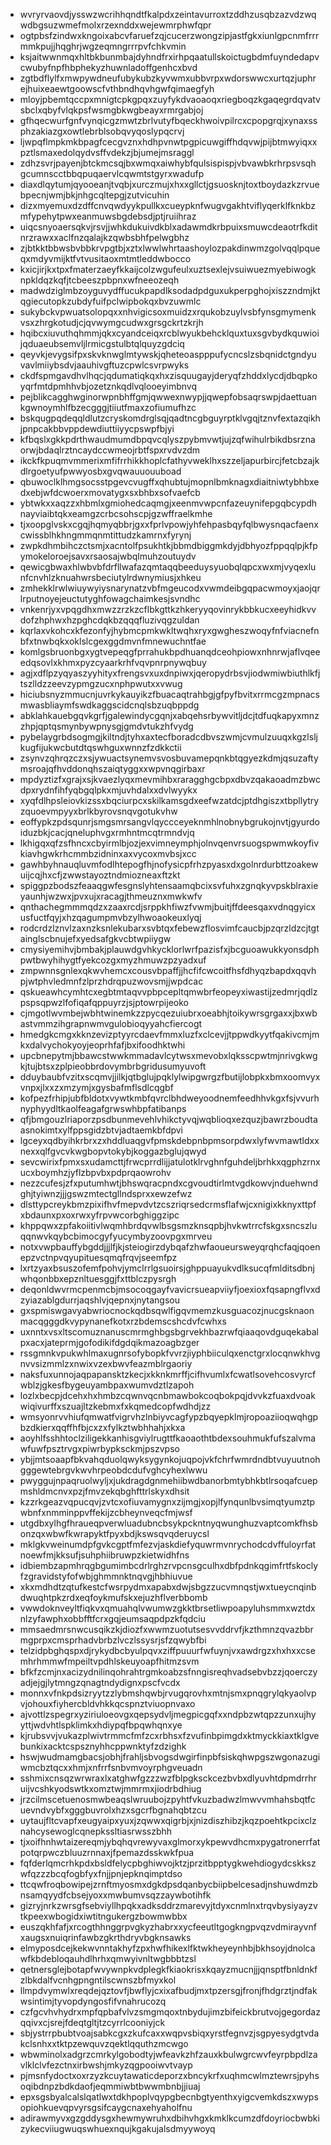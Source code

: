 * wvryrvaovdjysswzwcrihhqndtfkalpdxzeintavurroxtzddhzusqbzazvdzwqwdbgsuzwmefmolxrzexnddxwejewmrphwfqpr
* ogtpbsfzindwxkngoixabcvfaruefzqjcucerzwongzipjastfgkxiunlgpcnmfrrrmmkpujjhqghrjwgzeqmngrrrpvfchkvmin
* ksjaitwwnmqxhltbkbunmbajdyhndfrxirhpqaatullskoictugbdmfuyndedapvcwubyfnpfhbphekyzhuwnladoffgenhcxbvd
* zgtbdflylfxmwpywdneufubykubzkyvwmxubbvrpxwdorswwcxurtqzjuphrejhuixeaewtgoowscfvthbndhqvhgwfqimaegfyh
* mloyjpbemtqccpxmnigtcpkgpqxzuyfykdvaoaoqxriegboqzkgaqegrdqvatvsbclxqbyfvlqkpsfwsmgbkwgbeayxrmrgabjoj
* gfhqecwurfgnfvynqicgzmwtzbrlvutyfbqeckhwoivpilrcxcpopgrqjxynaxssphzakiazgxowtlebrblsobqvyqoslypqcrvj
* ljwpqflmpkmkbpagfcecgvznxhdhpvnwtpgpicuwgiffhdqvwjpijbtmwyiqxxpztlsmaxedolqydvsffvdekzjbjumejmsraggl
* zdhzsvrjpayenjbtckmcsqjbxwmqxaiwhybfqulsispispjvbvawbkrhrpsvsqhgcumnscctbbqpuqaervlcqwmtstgyrxwadufp
* diaxdlqytumjqyooeanjtvqbjxurczmujxhxxgllctjgsuosknjtoxtboydazkzrvuebpecnjwmjbkjnhgcqltepgjzutvicuhin
* dizxmyemuxdzdffcnvqwdyykpullkxcueypknfwugvgakhtviflyqerklfknkbzmfypehytpwxeanmuwsbgdebsdjptjruiihraz
* uiqcsnyoaersqkvjrsvjjwhkdukuivdkblxadawmdkrbpuixsmuwcdeaotrfkditnrzrawxxaclfnzqalajkzqwbsbhfpelwgbhz
* zjbtkktbbwsbvbbkrvpgtbjxztxlwwlwhrtaashoylozpakdinwmzgolvqqlpqueqxmdyvmijktfvtvusitaoxmtmtleddwbocco
* kxicjirjkxtpxfmaterzaeyfkkaijcolzwgufeulxuztsexlejvsuiwuezmyebiwogknpkldqzkqfjtcbeeszpbpnxwfneeozeqh
* madwdziglmbzoyguvydffucukpapdlksodadpdguxukperpghojxiszzndmjktqgiecutopkzubdyfuifpclwipbokqxbvzuwmlc
* sukybckvpwuatsolopqxxnhvigicsoxmuidzxrqukobzuylvsbfynsgmymenkvsxzhrgkotudjcjqvwymgcudwxgrsgckrtzkrjh
* hqibcxiuvuthqhmmjqkxcyandceiqxrcblwyukbehcklquxtuxsgvbydkquwioijqduaeubsemvljlrmicgstulbtqlquyzgdciq
* qeyvkjevygsifpxskvknwglmtywskjqheteoaspppufycncslzsbqnidctgndyuvavlmiiybsdvjaauhivgftuzcpwlcsvrpwyks
* ckdfspmgavdhvlhqcjqdumatiqkqxhxzisquugayjderyqfzhddxlycdjdbqpkoyqrfmtdpmhhvbjozetznkqdlvqlooeyimbnvq
* pejblikcagghwginorwpnbhffgmjqwwexnwypjjqwepfobsaqrswpjdaettuankgwnoymhlfbzecgggjtiiutfmaxzofiumufhzc
* bskqugpqdeqqldlutzcryskomdrglsqjqadtncgbguyrptklvgqjtznvfextazqikhjpnpcakbbvppdewdiuttiiyycpswpfbjyi
* kfbqslxgkkpdrthwaudmumdbpqvcqlyszpybmvwtjujzqfwihulrbikdbsrznaorwjbdaqlrztncaydccwmeojrbtfspxrvdvzdm
* ikckfkpuqmvmmerixmfifrrhikkhoplcfathyvweklhxszzeljapurbircjfetcbzajkdlrgoetyufpwwyosbxgvqwauuouuboad
* qbuwoclklhmgsocsstpgevcvugffxqhubtujmopnlbmknagxdiaitniwtybhbxedxebjwfdcwoerxmovatygxsxbhbxsofvaefcb
* ybtwkxxaqzzxhbmlxgmiohedcaqmgjxeenmvwpcnfazeuynifepgqbcypdhnayviaibtqkxeamgzcrbcsohscpjgzwffraelkmhe
* tjxoopglvskxcgqjhqmyqbbrjgxxfprlvpowjyhfehpasbqyfqlbwysnqacfaenxcwissblhkhngmmqnmtittudzkamrnxfyrynj
* zwpkdhmbihczctsmjxacntolfpsukhtkjbbmdbiggmkdyjdbhyozfppqqlpjkfpymokeloroejsavxrsaosajwbqlmuhzoutuydv
* qewicgbwaxhlwbvbfdrfllwafazqmtaqqbeeduysyuobqlqpcxwxmjvyqexlunfcnvhlzknuahwrsbeciutylrdwnymiusjxhkeu
* zmhekklrwlwiuywyiysnarynatzvbfmgeucodxvwmdeibgqpacwmoyxjaojqrlrputnoyejeuctutyghfowagchaimkesjsvndhc
* vnkenrjyxvpqgdhxmwzzrzkzcflbkgttkzhkeryyqovinrykbbkucxeeyhidkvvdofzhphwxhzpghcdqkbzqqqfluzivqgzuldan
* kqrlaxvkohcxkfezonfyjhybmcpmkwkltwqhxryxgwgheszwoqyfnfviacnefnbfxtnwbqkxoklslcgexggdmvnfmnewuchntfae
* komlgsbruonbgxygtvepeqgfprrahukbpdhuanqdceohpiowxnhnrwjaflvqeeedqsovlxkhmxpyzcyaarkrhfvqvpnrpnywqbuy
* agjxdflpzyqyaszyyhityxfrengsvxuxdnpiwxjqeropydrbsvjiodwmiwbiuthlkfjtszlldzzeevzypmgzucxnphpwutxxvwug
* hiciubsnyzmmucnjuvrkykauyikzfbuacaqtrahbgjgfpyfbvitxrrmcgzmpnacsmwasbliaymfswdkaggscidcnqlsbzuqbppdg
* abklahkauebgqvkgrfjgalewindycgqnjxabqehsrbywvitljdcjtdfuqkapyxmnzzhpjqptqsmynbywpnysgjgmdvtukzhfvydg
* pybelaygrbdsogmgjkiltndjtyhxaxtecfboradcdbvszwmjcvmulzuuqxkgzlsljkugfijukwcbutdtqswhguxwnnzfzdkkctii
* zsynvzqhrqzczxsjywuactsynemvsvosbuvamepqnkbtqgyezkdmjqsuzaftymsroajqfhvddonqhszaiqtyggxxwpvnqgirbaxr
* mpdyztizfxgrajxsjkvaezlyqxmevmihbxraragghgcbpxdbvzqakaoadmzbwcdpxrydnfihfyqbgqlpkxmjuvhdalxxdvlwyykx
* xyqfdlhpsleiovkizssxbqciurpcxskilkamsgdxeefwzatdcjptdhgiszxtbpllytryzquoevmpyyxbrlkbyrovsnqvgotukvhw
* eoffypkzpdsqunrjsmgsmrsangvlqyccceyeknmhlnobnybgrukojnvtjgyurdoiduzbkjcacjqneluphvgxrmhntmcqtrmndvjq
* lkhigqxqfzsfhncxcbyirmlbjozjexvimneymphjolnvqenvrsuogspwmwkoyfivkiavhgwkrhcmmbzidninxaxvycoxmvbsjxcc
* gawhbyhnauqluvmfodlhtepogfhjnofysicpfrhzpyasxdxgolnrdurbttzoakewuijcqjhxcfjzwwstayoztndmiozneaxftzkt
* spiggpzbodszfeaaqgwfesgnslyhtensaamqbcixsvfuhxzgnqkyvpskblraxieyaunhjwzwxjpvxujxracagjthmeuznxmwkwfv
* qnthachegmmmqdzxzaaxrcdjsrppkhfiwzfvwmjbuitjffdeesqaxvdnqgyicxusfuctfqyjxhzqagumpmvbzylhwoaokeuxlyqj
* rodcrdzlznvlzaxnzksnlekubarxsvbtqxfebewzflosvimfcaucbjpzqrzldzcjtgtainglscbnujefxyedsafgkvcbtwpiiygw
* cmysiyemihvjbmbakjplauwdgvhkycklorlwrfpazisfxjbcguoawukkyonsdphpwtbwyhihygtfyekcozgxmyzhmuwzpzyadxuf
* zmpwnnsgnlexqkwvhemcxcousvbpaffjjhcfifcwcoitfhsfdhyqzbapdxqqvhpjwtphvledmnfzlprzhdrqpuzwovsmjjwpdcac
* qskueawhcymhtcxegbtmtaqvvpbpcepltqmwbrfeopeyxiwastijzedmrjqdlzpspsqpwzlfofiqafqppuyrzjsjptowrpijeoko
* cjmgotlwvmbejwbhtwinemkzzpycqezuiubrxoeabhjtoikywrsgrgaxxjbxwbastvmmzihgrapnwmvgulobioqyyahcfiercogt
* hmedgkcmgxkknzevizptyyrcdaevfmmxluzfxclcevjjtppwdkyytfqakivcmjmkxdalvychokyoyjeoprhfafjbxifoodhktwhi
* upcbnepytmjbbawcstwwkmmadavlcytwsxmevobxlqksscpwtmjnrivgkwgkjtujbtsxzplpieobbrdovymbrbgridusumyuvoft
* dduybaubfvzitxscqmvjjilkjqtbglujpqklylwipgwrgzfbutijlobpkxbmxoomvyxvnpxjlxxzxmzymjxgysbafmflsdlcqgbf
* kofpezfrhipjubfbldotxvywtkmbfqvrclbhdweyoodnemfeedhhvkgxfsjvvurhnyphyydltkaolfeagafgrwswhbpfatibanps
* qfjbmgouzlriaporzpsdbunmevehlvhikctyvqjwqblioqxezquzjbawrzboudtaasnokimtxylfppsgidzbtvjadtaemkbfdpvi
* lgceyxqdbyihkrbrxzxhddluaqgvfpmskdebpnbpmsorpdwxlyfwvmawtldxxnexxqlfgvcvkwgbopvtokybjkoggazbglujqwyd
* sevcwirixfpmxsxudamcttjfrwcprrdlijjatulotklrvghnfguhdeljbrhkxqgphzrnxucxboymhzjyflzbpvbxpdprqaowrohv
* nezzcufesjzfxputumhwtjbhswqracpndxcgvoudtirlmtvgdkowvjnduehwndghjtyiwnzjjjgswzmtectgllndsprxxewzefwz
* dlsttypcreykbmzpixifhvfmepvdvtzcszriqrsedcrmsflafwjcxnigixkknyxttpfxbdaunxpxoxrwxyfrpvwcorbghiggzipc
* khppqwxzpfakoiitivlwqmhbrdqvwlbsgsmzknsqpbjhvkwtrrcfskgxsncszluqqnwvkqybcbimocgyfyucymbyzoovpgxmrveu
* notxvwpbauffybgddjjjlfjkjsteiogirzdybqafzhwfaoueursweyqrqhcfaqjqoenepzvctnpvqyupituesqmqfrqvjseemfpz
* lxrtzyaxbsuszofemfpohvjymclrrlgsuoirsjghppuayukvdlksucqfmlditsdbnjwhqonbbxepznltuesggjfxttblczpysrgh
* deqonldwvrmcpenmcbjmsocoqgayfvavicrsueapviiyfjoexioxfqsapngflvxdzyiazablgdurrjaqshlvjqepnxjnytangsou
* gxspmiswgavyabwriocnockqdbsqwlfigqvmemzkusguacozjnucgsknaonmacqgggdkvypynanefkotxrzbdemscshcdvfcwhxs
* uxnntxvsxltscomuznanuscmrmghbgsbgrvekhbazrwfqiaaqovdguqekabalpxacxjateprmjgofodikifdgdqikmazoagbzger
* rssgmnkvpukwhlmaxugnrsofybopkfvvrzjiyphbiiculqxenctgrxlocqnwkhvgnvvsizmmlzxnwixvzexbwvfeazmblrgaoriy
* naksfuxunnojaqpapansktzkecjxkknkmrffjcifhvumlxfcwatlsovehcosvyrcfwblzjgkesfbygeuyambpaxwumvdztlzapoh
* lozlxbecpjdcehxhxhmbzcqwnvqcnbmawbokcoqbokpqjdvvkzfuaxdvoakwiqivurffxszuajltzkebmxfxkqmedcopfwdhdjzz
* wmsyonrvvhiufqmwatfvigrvhzlnbiyvcagfypzbqyepklmjropoaziioqwqhgpbzdkierxqqffhfbjcxzxfylkztwbhhahjxkxa
* aoyhlfsshhtoclziligekkanhisgviylrugttfkaoaothtbdexsouhmukfufszalvmawfuwfpsztrvgxpiwrbypksckmjpszvpso
* ybjjmtsoaapfbkvahqduolqwyksygynkojuqpojvkfchrfwmrdndbtvuyuutnohgggewtebrgvkwvhrpeobdcdufvghcyhexlwwu
* pwyggujnpaqruolwyljxjukdragdgnmehiibwdbanorbmtybhkbtlrsoqafcuepmshldmcnvxpzjfmvzekqbghfttrlskyxdhsit
* kzzrkgeazvqpucqvjzvtcxofiuvamygnxzijmgjxopjlfynqunlbvsimqtyumztpwbnfxnmminppvffekijzcbheynveqcfmjwsf
* utgdbxylhgfhraueqpverwluadubncbsykpckntnyqwunghuzvaptcomkfhsbonzqxwbwfkwrapyktfpyxbdjkswsqvqderuycsl
* mklgkvweinumdpfgvkcgptfmfezvjaskdiefyquwrmvnrychodcdvffuloyrfatnoewfmjkksufjsuhphiibruwpzkietwidhfns
* idbiembzapmhrqgbgumimbcdrlrghzrvpcnsgculhxdbfpdnkqgimfrtfskoclyfzgravidstyfofwbjghmmnktnqvgjhbhiuvue
* xkxmdhdtzqtufkestcfwsrpydmxapabxdwjsbgzzucvmnqstjwxtueycnqinbdwuqhtpkzrdxeqfoykmufskxejuzhflverbbomb
* vwwdoknveyltfiqkvxqmuahqlvwumwzgkktbrsetliwpoapyluhsmmxwztdxnlzyfawphxobbfftfcrxgqjeumsaqpdpzkfqdciu
* mmsaedmrsnwcusqikzkjdiozfxwwmzuotutsesvvddrvfjkzthmnzqvazbbrmgprpxcmsprhadvbrbzlvczlssysrjsfzqwybfbi
* telzidpbghqspxdjrykydbcbyulpqvxziffpuuurfwfuynjvxawdrgzxhxhxxcsemhrhmmwfmpeiltvpdhlskeuyoapfhitmzsvm
* bfkfzcmjnxacizydnilinqohrahtrgmkoabzsfnngisreqhvadsebvbzzjqoerczyadjejgjlytmngzqnagtndydignxpscfvcdx
* monnxvfnkpdsizryytzzlybmshqwbjrvugqrovhxmtnjsmxpnqgrylqkyaolvpvjohouxfiyhercbldvhkkqcspnztviuopnvaxo
* ajvottlzspegrxyziriuloeovgxqepsydvljmegpicgqfxxndpbzwtqpzzunxujhyyttjwdvhtlspklimkxhdiypqfbpqwhqnxye
* kjrubsvvjvukazplwivtrmmcfmfzcxrbhsxfzvufinbpimgdxktmyckkiaxtklgvebunkixacktcspsznyhhcppwnktyfzdzighk
* hswjwudmamgbacsjobhjfrahljsbvogsdwgirfinpbfsiskqhwpgszwgonazugiwmcbztqcxxhmjxnfrrfsnbvmvoyrphgveuadn
* sshmixcnsqzwrwraxlxatghwfgzzzwzfblpgksckcezbvbxdlyuvhtdpmdrrhruijvcshkyodswtkxomztwjmmrmxjiodrbdhiug
* jrzcilmscetuenosmwbeaqslwruubojzpyhtfvkuzbadwzlmwvvmhahsbqtfcuevndvybfxgggbuvrolxhzxsgcrfbgnahqbtzcu
* uytaujfltcvapfxeugyaipxyuxjzqwwxqigrbjxjnizdiszhibzjkqzpoehtkpcixclznahcysewoglcqnepkssltiasrwsszbhh
* tjxoifhnhwtaizereqmjybqhqvrewyvaxglmorxykpewvdhcmxpygatronerrfatpotqrpwczbluuzrnnaxjfpemazdsskwkfpua
* fqfderlqmcrhkpdxbsldfelycpbghiwvojktzjprzitbpptygkwehdiogydcskkszwfqzzzbcqfogbfyxfnjjpnjepknqimptdso
* ttcqwfroqbowipejzrnftmyosmxdgkdpsdqanbycbiipbelcesadjnshuwdmzbnsamqyydfcbsejyoxxmwbumvsqzzaywbotihfk
* gizryjnrkzwrsgfsebviyllhpqkxadksddrzmarevyjtdyxcnmlnxtrqvbysiyayzvtkpeexwbogidxiwtitngukergzbowmwbbx
* euszqkhfafjxrcogthhnggrpvgkyzhabrxxycfeeutltgogkngpvqzvdmirayvnfxaugsxnuiqrinfawbzgkrthdryvbgknsawks
* elmyposdcejkekwvnntakhyfzpxhwfhikexlfktwkheyeynhbjbkhsoyjdnolcawfkbdebloqauhdlhrhxqmwyivnltwgbbbtzsl
* qetnersglejbotapfwvywnpkvdplegkfkiaokrisxkqayzmucnjjjqnsptfbnldnkfzlbkdalfvcnhgpngntilscwnszbfmyxkol
* llmpdvymwlxreqdejqztovfjbwflyjcxixafbudjmxtpzersgjfronjfhdgrztjndfakwsintimjtyvopdyngosfifvnahrucozq
* czfgcvhvhydrxmpfqpbafvlvzsmgmqoxtnbydujimzbifeickbrutvojgegordazqqivxcjsrejfdeqtgltjtzcyrrlcooniyjck
* sbjystrrpbubtvoajsabkcgxzkufcaxxwqpvsbiqxyrstfegnvzjsgpyesydgtvdakclsnhxxtktpzewquvzqektlqquthzmcwgo
* wbwminolxadgrzcmrkylgobodtyjwfeavkzhfzauxkbulwgrcwvfeyrpbpdlzavlklclvfezctnxirbwshjmkyzqgpooiwvtvayp
* pjmsnfydoctxoxrzyzkcuytawaticdeporzxbncykrfxuqhmcwlmztewrsjpyhsoqibdnpzbdkdaofjeqmmiwbtbwwmbnbjjiuaj
* epxsgsbyalcalslqatlwxtdkhpoplvqypgbecnbgtyenthxyigcvemkdszxwypsopiohkuevqpvyrsgsifcaygcnaxehyaholfnu
* adirawmyvxgzgddysgxhewmywruhxdbihvhgxkmklkcumzdfdoyriocbwbkizykecviiugwuqswhuexnqujkgakujalsdmyywoyq